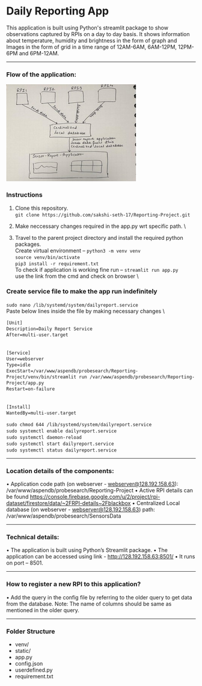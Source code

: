  # Daily Reporting App
                                                            
This application is built using Python's streamlit package to show observations captured by RPIs on a day to day basis. It shows information about temperature, humidity and brightness in the form of graph and Images in the form of grid in a time range of 12AM-6AM, 6AM-12PM, 12PM-6PM and 6PM-12AM.

---

### Flow of the application:
<img src="https://github.com/sakshi-seth-17/Reporting-Project/blob/main/Sensor-Daily-Report.jpg" alt="Alt text" title="Optional title">

### Instructions
1. Clone this repository. \
`git clone https://github.com/sakshi-seth-17/Reporting-Project.git`

2. Make neccessary changes required in the app.py wrt specific path. \

3. Travel to the parent project directory and install the required python packages. \
Create virtual environment – `python3 -m venv venv` \
`source venv/bin/activate` \
`pip3 install -r requirement.txt` \
To check if application is working fine run – `streamlit run app.py` \
use the link from the cmd and check on browser \

### Create service file to make the app run indefinitely
`sudo nano /lib/systemd/system/dailyreport.service` \
Paste below lines inside the file by making necessary changes \

	[Unit] 
	Description=Daily Report Service 
	After=multi-user.target 


	[Service] 
	User=webserver 
	Type=idle 
	ExecStart=/var/www/aspendb/probesearch/Reporting-Project/venv/bin/streamlit run /var/www/aspendb/probesearch/Reporting-Project/app.py 
	Restart=on-failure 


	[Install] 
	WantedBy=multi-user.target 

`sudo chmod 644 /lib/systemd/system/dailyreport.service` \
`sudo systemctl enable dailyreport.service` \
`sudo systemctl daemon-reload` \
`sudo systemctl start dailyreport.service` \
`sudo systemctl status dailyreport.service` 

---
### Location details of the components:
•	Application code path (on webserver - webserver@128.192.158.63): /var/www/aspendb/probesearch/Reporting-Project
•	Active RPI details can be found https://console.firebase.google.com/u/2/project/rpi-dataset/firestore/data/~2FRPI-details~2Fblackbox
•	Centralized Local database (on webserver - webserver@128.192.158.63) path: /var/www/aspendb/probesearch/SensorsData

---
### Technical details:
•	The application is built using Python’s Streamlit package.
•	The application can be accessed using link - http://128.192.158.63:8501/
•	It runs on port – 8501.

---
### How to register a new RPI to this application?
•	Add the query in the config file by referring to the older query to get data from the database. Note: The name of columns should be same as mentioned in the older query.

---
### Folder Structure
- venv/
- static/
- app.py
- config.json
- userdefined.py
- requirement.txt
	

